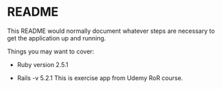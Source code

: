 # README

This README would normally document whatever steps are necessary to get the
application up and running.

Things you may want to cover:

* Ruby version 2.5.1

* Rails -v 5.2.1
This is exercise app from Udemy RoR course.
